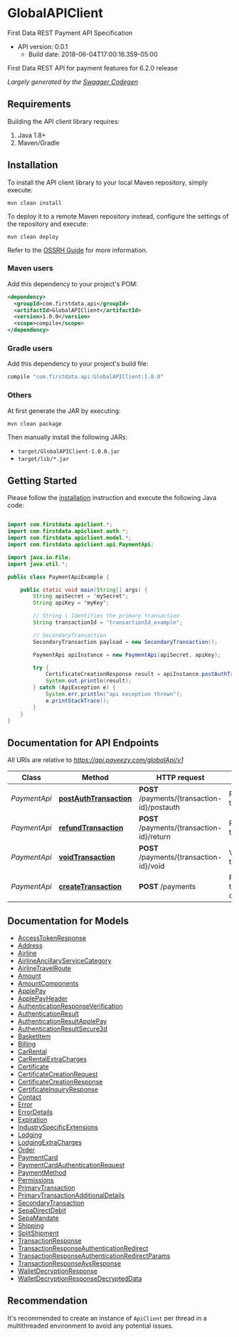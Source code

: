 # GlobalAPIClient

First Data REST Payment API Specification
- API version: 0.0.1
  - Build date: 2018-06-04T17:00:16.359-05:00

First Data REST API for payment features for 6.2.0 release


*Largely generated by the [Swagger Codegen](https://github.com/swagger-api/swagger-codegen)*


## Requirements

Building the API client library requires:
1. Java 1.8+
2. Maven/Gradle

## Installation

To install the API client library to your local Maven repository, simply execute:

```shell
mvn clean install
```

To deploy it to a remote Maven repository instead, configure the settings of the repository and execute:

```shell
mvn clean deploy
```

Refer to the [OSSRH Guide](http://central.sonatype.org/pages/ossrh-guide.html) for more information.

### Maven users

Add this dependency to your project's POM:

```xml
<dependency>
  <groupId>com.firstdata.api</groupId>
  <artifactId>GlobalAPIClient</artifactId>
  <version>1.0.0</version>
  <scope>compile</scope>
</dependency>
```

### Gradle users

Add this dependency to your project's build file:

```groovy
compile "com.firstdata.api:GlobalAPIClient:1.0.0"
```

### Others

At first generate the JAR by executing:

```shell
mvn clean package
```

Then manually install the following JARs:

* `target/GlobalAPIClient-1.0.0.jar`
* `target/lib/*.jar`

## Getting Started

Please follow the [installation](#installation) instruction and execute the following Java code:

```java

import com.firstdata.apiclient.*;
import com.firstdata.apiclient.auth.*;
import com.firstdata.apiclient.model.*;
import com.firstdata.apiclient.api.PaymentApi;

import java.io.File;
import java.util.*;

public class PaymentApiExample {

    public static void main(String[] args) {
        String apiSecret = 'mySecret';
        String apiKey = 'myKey';

        // String | Identifies the primary transaction
        String transactionId = "transactionId_example";

        // SecondaryTransaction
        SecondaryTransaction payload = new SecondaryTransaction();

        PaymentApi apiInstance = new PaymentApi(apiSecret, apiKey);

        try {
            CertificateCreationResponse result = apiInstance.postAuthTransaction(transactionId, payload);
            System.out.println(result);
        } catch (ApiException e) {
            System.err.println("api exception thrown");
            e.printStackTrace();
        }
    }
}

```

## Documentation for API Endpoints

All URIs are relative to *https://api.payeezy.com/globalApi/v1*

Class | Method | HTTP request | Description
------------ | ------------- | ------------- | -------------
*PaymentApi* | [**postAuthTransaction**](docs/PaymentApi.md#postAuthTransaction) | **POST** /payments/{transaction-id}/postauth | Postauth transaction
*PaymentApi* | [**refundTransaction**](docs/PaymentApi.md#refundTransaction) | **POST** /payments/{transaction-id}/return | Return/Refund transaction
*PaymentApi* | [**voidTransaction**](docs/PaymentApi.md#voidTransaction) | **POST** /payments/{transaction-id}/void | Void transaction
*PaymentApi* | [**createTransaction**](docs/PaymentApi.md#createTransaction) | **POST** /payments | Primary transaction creation


## Documentation for Models

 - [AccessTokenResponse](docs/AccessTokenResponse.md)
 - [Address](docs/Address.md)
 - [Airline](docs/Airline.md)
 - [AirlineAncillaryServiceCategory](docs/AirlineAncillaryServiceCategory.md)
 - [AirlineTravelRoute](docs/AirlineTravelRoute.md)
 - [Amount](docs/Amount.md)
 - [AmountComponents](docs/AmountComponents.md)
 - [ApplePay](docs/ApplePay.md)
 - [ApplePayHeader](docs/ApplePayHeader.md)
 - [AuthenticationResponseVerification](docs/AuthenticationResponseVerification.md)
 - [AuthenticationResult](docs/AuthenticationResult.md)
 - [AuthenticationResultApplePay](docs/AuthenticationResultApplePay.md)
 - [AuthenticationResultSecure3d](docs/AuthenticationResultSecure3d.md)
 - [BasketItem](docs/BasketItem.md)
 - [Billing](docs/Billing.md)
 - [CarRental](docs/CarRental.md)
 - [CarRentalExtraCharges](docs/CarRentalExtraCharges.md)
 - [Certificate](docs/Certificate.md)
 - [CertificateCreationRequest](docs/CertificateCreationRequest.md)
 - [CertificateCreationResponse](docs/CertificateCreationResponse.md)
 - [CertificateInquiryResponse](docs/CertificateInquiryResponse.md)
 - [Contact](docs/Contact.md)
 - [Error](docs/Error.md)
 - [ErrorDetails](docs/ErrorDetails.md)
 - [Expiration](docs/Expiration.md)
 - [IndustrySpecificExtensions](docs/IndustrySpecificExtensions.md)
 - [Lodging](docs/Lodging.md)
 - [LodgingExtraCharges](docs/LodgingExtraCharges.md)
 - [Order](docs/Order.md)
 - [PaymentCard](docs/PaymentCard.md)
 - [PaymentCardAuthenticationRequest](docs/PaymentCardAuthenticationRequest.md)
 - [PaymentMethod](docs/PaymentMethod.md)
 - [Permissions](docs/Permissions.md)
 - [PrimaryTransaction](docs/PrimaryTransaction.md)
 - [PrimaryTransactionAdditionalDetails](docs/PrimaryTransactionAdditionalDetails.md)
 - [SecondaryTransaction](docs/SecondaryTransaction.md)
 - [SepaDirectDebit](docs/SepaDirectDebit.md)
 - [SepaMandate](docs/SepaMandate.md)
 - [Shipping](docs/Shipping.md)
 - [SplitShipment](docs/SplitShipment.md)
 - [TransactionResponse](docs/TransactionResponse.md)
 - [TransactionResponseAuthenticationRedirect](docs/TransactionResponseAuthenticationRedirect.md)
 - [TransactionResponseAuthenticationRedirectParams](docs/TransactionResponseAuthenticationRedirectParams.md)
 - [TransactionResponseAvsResponse](docs/TransactionResponseAvsResponse.md)
 - [WalletDecryptionResponse](docs/WalletDecryptionResponse.md)
 - [WalletDecryptionResponseDecryptedData](docs/WalletDecryptionResponseDecryptedData.md)

## Recommendation

It's recommended to create an instance of `ApiClient` per thread in a multithreaded environment to avoid any potential issues.
